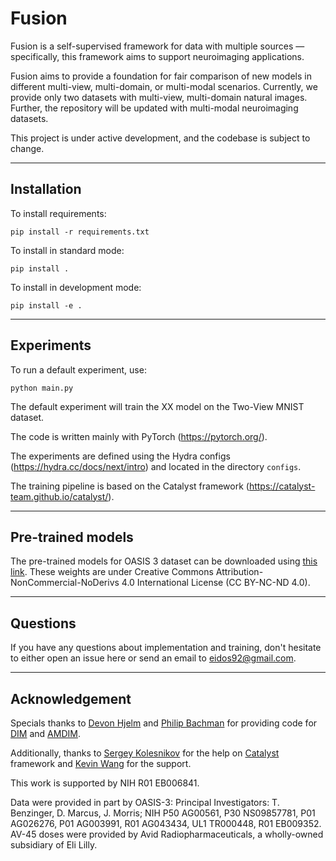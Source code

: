# Fusion
Fusion is a self-supervised framework for data with multiple sources — specifically, this framework aims to support neuroimaging applications.

Fusion aims to provide a foundation for fair comparison of new models in different multi-view, multi-domain, or multi-modal scenarios. Currently, we provide only two datasets with multi-view, multi-domain natural images. Further, the repository will be updated with multi-modal neuroimaging datasets.

This project is under active development, and the codebase is subject to change.

---
## Installation
To install requirements:
```
pip install -r requirements.txt
```
To install in standard mode:
```
pip install .
```
To install in development mode:
```
pip install -e .
```

---
## Experiments
To run a default experiment, use:
```
python main.py
```
The default experiment will train the XX model on the Two-View MNIST dataset.

The code is written mainly with PyTorch (https://pytorch.org/).

The experiments are defined using the Hydra configs (https://hydra.cc/docs/next/intro) and located in the directory `configs`.

The training pipeline is based on the Catalyst framework (https://catalyst-team.github.io/catalyst/).

---
## Pre-trained models
The pre-trained models for OASIS 3 dataset can be downloaded using [this link](https://drive.google.com/file/d/1knfQGXq0G2hoEmcnOQsswm-lgd2IpUuJ/view?usp=sharing). These weights are under Creative Commons Attribution-NonCommercial-NoDerivs 4.0 International License (CC BY-NC-ND 4.0).

---
## Questions
If you have any questions about implementation and training, don't hesitate to either open an issue here or send an email to eidos92@gmail.com.

---
## Acknowledgement
Specials thanks to [Devon Hjelm](https://github.com/rdevon) and [Philip Bachman](https://github.com/Philip-Bachman) for providing code for [DIM](https://github.com/rdevon/DIM) and [AMDIM](https://github.com/Philip-Bachman/amdim-public).

Additionally, thanks to [Sergey Kolesnikov](https://github.com/Scitator) for the help on [Catalyst](https://github.com/catalyst-team/catalyst) framework and [Kevin Wang](https://github.com/ssktotoro) for the support.

This work is supported by NIH R01 EB006841.

Data were provided in part by OASIS-3: Principal
Investigators: T. Benzinger, D. Marcus, J. Morris; NIH P50
AG00561, P30 NS09857781, P01 AG026276, P01 AG003991,
R01 AG043434, UL1 TR000448, R01 EB009352. AV-45
doses were provided by Avid Radiopharmaceuticals, a
wholly-owned subsidiary of Eli Lilly.

